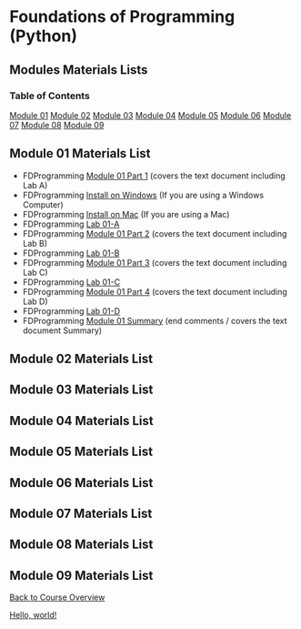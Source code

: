 # Foundations of Programming (Python)

## Modules Materials Lists

### Table of Contents
[Module 01](#Module-01-Materials-List)
[Module 02](#Module-02-Materials-List)
[Module 03](#Module-03-Materials-List)
[Module 04](#Module-04-Materials-List)
[Module 05](#Module-05-Materials-List)
[Module 06](#Module-06-Materials-List)
[Module 07](#Module-07-Materials-List)
[Module 08](#Module-08-Materials-List)
[Module 09](#Module-09-Materials-List)

## Module 01 Materials List

* FDProgramming [Module 01 Part 1](https://youtu.be/xoqWGAxwrZ0) (covers the text document including Lab A)
* FDProgramming [Install on Windows](https://youtu.be/AZAwg2dFM7M) (If you are using a Windows Computer)
* FDProgramming [Install on Mac](https://youtu.be/kWPXsl2GnBk) (If you are using a Mac)
* FDProgramming [Lab 01-A](Lab_01_A.md)
* FDProgramming [Module 01 Part 2](https://youtu.be/B83xIjdl1no) (covers the text document including Lab B)
* FDProgramming [Lab 01-B](Lab_01_B.md)
* FDProgramming [Module 01 Part 3](https://youtu.be/s1tbLL8HFUs) (covers the text document including Lab C)
* FDProgramming [Lab 01-C](Lab_01_C.md)
* FDProgramming [Module 01 Part 4](https://youtu.be/VhLSrMcg5Vg) (covers the text document including Lab D)
* FDProgramming [Lab 01-D](Lab_01_D.md)
* FDProgramming [Module 01 Summary](https://youtu.be/OamRCosJuDY) (end comments / covers the text document Summary)

## Module 02 Materials List



## Module 03 Materials List



## Module 04 Materials List



## Module 05 Materials List



## Module 06 Materials List



## Module 07 Materials List



## Module 08 Materials List



## Module 09 Materials List


[Back to Course Overview](../README.md)

<a href="http://example.com/" target="_blank">Hello, world!</a>
